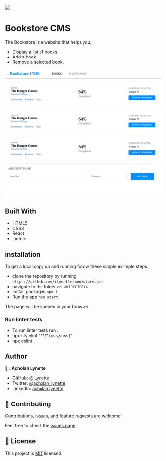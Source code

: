 ![](https://img.shields.io/badge/Microverse-blueviolet)

# Bookstore CMS
The Bookstore is a website that helps you;
- Display a list of books.
- Add a book.
- Remove a selected book.

![screenshot](./pic.png)
## Built With
- HTML5
- CSS3
- React
- Linters

## installation

To get a local copy up and running follow these simple example steps.

- clone the repository by running
``` https://github.com/iLynette/bookstore.git ```
- navigate to the folder
``` cd <DIRECTORY> ```
- Install packages
``` npm i ```
- Run the app
``` npm start ```


The page will be opened in your browser

### Run linter tests

- To run linter tests run :
- npx stylelint "**/*.{css,scss}"
- npx eslint .

## Author
:bust_in_silhouette: **: Acholah Lynette**
- GitHub: [@iLynette](https://github.com/iLynette)
- Twitter: [@acholah_lynette](https://twitter.com/acholah_lynette)
- LinkedIn: [acholah lynette](https://www.linkedin.com/in/lynette-acholah/)

## 🤝 Contributing

Contributions, issues, and feature requests are welcome!

Feel free to check the [issues page](../../issues/).
## :memo: License
This project is [MIT](./MIT.md) licensed.